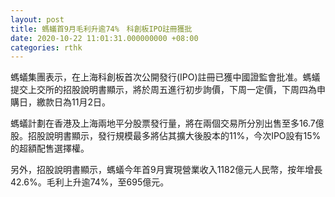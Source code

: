 ```yaml
---
layout: post
title: 螞蟻首9月毛利升逾74%　科創板IPO註冊獲批
date: 2020-10-22 11:01:31.000000000 +08:00
categories: rthk
---
```


螞蟻集團表示，在上海科創板首次公開發行(IPO)註冊已獲中國證監會批准。螞蟻提交上交所的招股說明書顯示，將於周五進行初步詢價，下周一定價，下周四為申購日，繳款日為11月2日。

螞蟻計劃在香港及上海兩地平分股票發行量，將在兩個交易所分別出售至多16.7億股。招股說明書顯示，發行規模最多將佔其擴大後股本的11%，今次IPO設有15%的超額配售選擇權。

另外，招股說明書顯示，螞蟻今年首9月實現營業收入1182億元人民幣，按年增長42.6%。毛利上升逾74%，至695億元。

